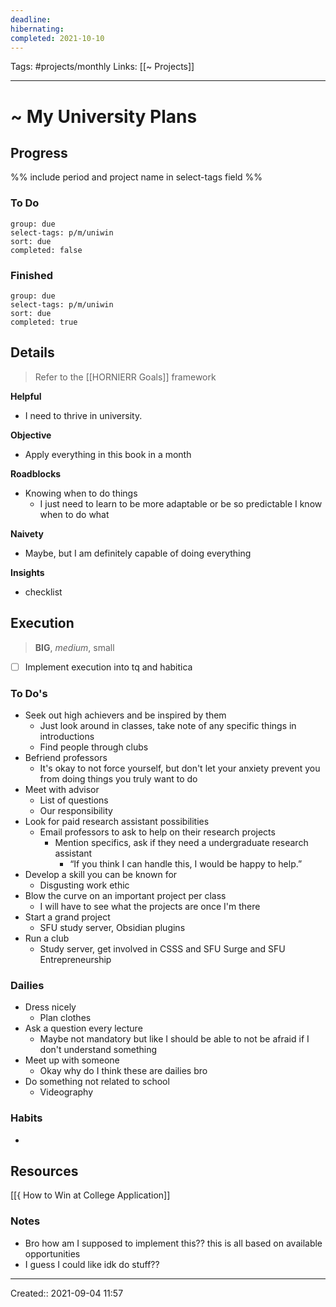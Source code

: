 ```yaml
---
deadline:
hibernating:
completed: 2021-10-10 
---
```

Tags: #projects/monthly
Links: [[~ Projects]]
___
# ~ My University Plans
## Progress
%% include period and project name in select-tags field %%
### To Do
```tq
group: due
select-tags: p/m/uniwin
sort: due
completed: false

```
### Finished
```tq
group: due
select-tags: p/m/uniwin
sort: due
completed: true

```
## Details
> Refer to the [[HORNIERR Goals]] framework

**Helpful**
- I need to thrive in university.

**Objective**
- Apply everything in this book in a month

**Roadblocks**
- Knowing when to do things
	- I just need to learn to be more adaptable or be so predictable I know when to do what

**Naivety**
- Maybe, but I am definitely capable of doing everything

**Insights**
- checklist
## Execution
> **BIG**, *medium*, small
- [ ] Implement execution into tq and habitica
### To Do's
- Seek out high achievers and be inspired by them
	- Just look around in classes, take note of any specific things in introductions
	- Find people through clubs
- Befriend professors
	- It's okay to not force yourself, but don't let your anxiety prevent you from doing things you truly want to do
- Meet with advisor
	- List of questions
	- Our responsibility
- Look for paid research assistant possibilities
	- Email professors to ask to help on their research projects
		- Mention specifics, ask if they need a undergraduate research assistant
			- “If you think I can handle this, I would be happy to help.”
- Develop a skill you can be known for
	- Disgusting work ethic
- Blow the curve on an important project per class
	- I will have to see what the projects are once I'm there
- Start a grand project
	- SFU study server, Obsidian plugins
- Run a club
	- Study server, get involved in CSSS and SFU Surge and SFU Entrepreneurship
### Dailies
- Dress nicely
	- Plan clothes
- Ask a question every lecture
	- Maybe not mandatory but like I should be able to not be afraid if I don't understand something
- Meet up with someone
	- Okay why do I think these are dailies bro
- Do something not related to school
	- Videography
### Habits
- 
## Resources
[[{ How to Win at College Application]]
### Notes
- Bro how am I supposed to implement this?? this is all based on available opportunities
- I guess I could like idk do stuff??
___
Created:: 2021-09-04 11:57
